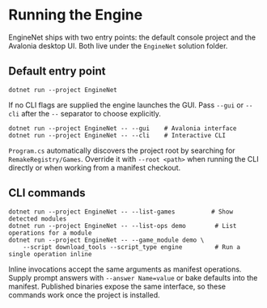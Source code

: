 # Running the Engine

EngineNet ships with two entry points: the default console project and the Avalonia desktop UI. Both live under the `EngineNet` solution folder.

## Default entry point
```pwsh
dotnet run --project EngineNet
```
If no CLI flags are supplied the engine launches the GUI. Pass `--gui` or `--cli` after the `--` separator to choose explicitly.

```pwsh
dotnet run --project EngineNet -- --gui    # Avalonia interface
dotnet run --project EngineNet -- --cli    # Interactive CLI
```

`Program.cs` automatically discovers the project root by searching for `RemakeRegistry/Games`. Override it with `--root <path>` when running the CLI directly or when working from a manifest checkout.

## CLI commands
```pwsh
dotnet run --project EngineNet -- --list-games          # Show detected modules
dotnet run --project EngineNet -- --list-ops demo        # List operations for a module
dotnet run --project EngineNet -- --game_module demo \
    --script download_tools --script_type engine         # Run a single operation inline
```

Inline invocations accept the same arguments as manifest operations. Supply prompt answers with `--answer Name=value` or bake defaults into the manifest. Published binaries expose the same interface, so these commands work once the project is installed.
